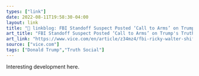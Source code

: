 ```yaml
---
types: ["link"]
date: 2022-08-11T19:58:30-04:00
layout: link
title: "🔗 linkblog: FBI Standoff Suspect Posted ‘Call to Arms’ on Trump's Truth Social'"
art_title: "FBI Standoff Suspect Posted ‘Call to Arms’ on Trump's Truth Social"
art_link: "https://www.vice.com/en/article/z34mz4/fbi-ricky-walter-shiffer-truth-social"
source: ["vice.com"]
tags: ["Donald Trump","Truth Social"]
---
```

Interesting development here.
 
